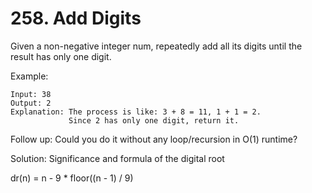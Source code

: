 # 258. Add Digits
Given a non-negative integer num, repeatedly add all its digits until the result has only one digit.

Example:
```
Input: 38
Output: 2 
Explanation: The process is like: 3 + 8 = 11, 1 + 1 = 2. 
             Since 2 has only one digit, return it.
```

Follow up:
Could you do it without any loop/recursion in O(1) runtime?


Solution:
Significance and formula of the digital root

dr(n) = n - 9 * floor((n - 1) / 9)